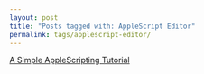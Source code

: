 ```yaml
---
layout: post
title: "Posts tagged with: AppleScript Editor"
permalink: tags/applescript-editor/
---
```

[A Simple AppleScripting Tutorial](/2011/07/applescripting)
